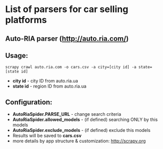 # List of parsers for car selling platforms

## Auto-RIA parser (http://auto.ria.com/)

Usage:
------

```scrapy crawl auto.ria.com -o cars.csv -a city=[city id] -a state=[state id]```

* **city id** - city ID from auto.ria.ua
* **state id** - region ID from auto.ria.ua

Configuration:
--------------

* **AutoRiaSpider.PARSE_URL** - change search criteria
* **AutoRiaSpider.allowed_models** - (if defined) searching ONLY by this models 
* **AutoRiaSpider.exclude_models** - (if defined) exclude this models
* Results will be saved to **cars.csv**
* more details by app structure & customization: http://scrapy.org
